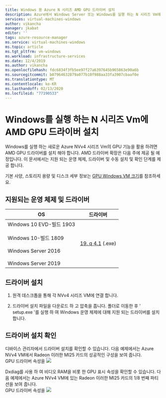 ```yaml
---
title: Windows 용 Azure N 시리즈 AMD GPU 드라이버 설치
description: Azure에서 Windows Server 또는 Windows를 실행 하는 N 시리즈 Vm에 대 한 AMD GPU 드라이버를 설정 하는 방법
services: virtual-machines-windows
author: vikancha
manager: jkabat
editor: ''
tags: azure-resource-manager
ms.service: virtual-machines-windows
ms.topic: article
ms.tgt_pltfrm: vm-windows
ms.workload: infrastructure-services
ms.date: 12/4/2019
ms.author: vikancha
ms.openlocfilehash: fdc6834f3fb5ee97f27a6397645b965863e90a6b
ms.sourcegitcommit: b07964632879a077b10f988aa33fa3907cbaaf0e
ms.translationtype: MT
ms.contentlocale: ko-KR
ms.lasthandoff: 02/13/2020
ms.locfileid: "77190533"
---
```

# <a name="install-amd-gpu-drivers-on-n-series-vms-running-windows"></a>Windows를 실행 하는 N 시리즈 Vm에 AMD GPU 드라이버 설치

Windows를 실행 하는 새로운 Azure NVv4 시리즈 Vm의 GPU 기능을 활용 하려면 AMD GPU 드라이버를 설치 해야 합니다. AMD 드라이버 확장은 다음 주에 제공 될 예정입니다. 이 문서에서는 지원 되는 운영 체제, 드라이버 및 수동 설치 및 확인 단계를 제공 합니다.

기본 사양, 스토리지 용량 및 디스크 세부 정보는 [GPU Windows VM 크기](sizes-gpu.md?toc=%2fazure%2fvirtual-machines%2fwindows%2ftoc.json)를 참조하세요.



## <a name="supported-operating-systems-and-drivers"></a>지원되는 운영 체제 및 드라이버

| OS | 드라이버 |
| -------- |------------- |
| Windows 10 EVD-빌드 1903 <br/><br/>Windows 10-빌드 1809<br/><br/>Windows Server 2016<br/><br/>Windows Server 2019 | [19. q 4.1](https://download.microsoft.com/download/7/e/5/7e558ac0-3fff-413d-af62-800285a2fc53/Radeon-Pro-Software-for-Enterprise-19.Q4.1-Technical-Preview.exe) (.exe) |

## <a name="driver-installation"></a>드라이버 설치

1. 원격 데스크톱을 통해 각 NVv4 시리즈 VM에 연결 합니다.

1. 드라이버 설치 파일을 다운로드 하 고 압축을 풉니다. 폴더로 이동한 후 ' setup.exe '를 실행 하 여 Windows 운영 체제에 대해 지원 되는 드라이버를 설치 합니다.

## <a name="verify-driver-installation"></a>드라이버 설치 확인

디바이스 관리자에서 드라이버 설치를 확인할 수 있습니다. 다음 예제에서는 Azure NVv4 VM에서 Radeon 이러한 MI25 카드의 성공적인 구성을 보여 줍니다.
<br />
GPU 드라이버 속성을 ![](./media/n-series-amd-driver-setup/device-manager.png)

Dxdiag를 사용 하 여 비디오 RAM을 비롯 한 GPU 표시 속성을 확인할 수 있습니다. 다음 예제에서는 Azure NVv4 VM에 있는 Radeon 이러한 MI25 카드의 1/8 번째 파티션을 보여 줍니다.
<br />
GPU 드라이버 속성을 ![](./media/n-series-amd-driver-setup/dxdiag.png)
